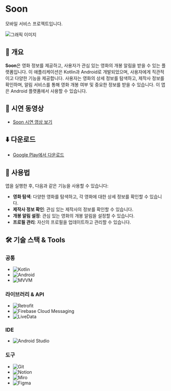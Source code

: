 # Soon

모바일 서비스 프로젝트입니다.

![그래픽 이미지](https://drive.usercontent.google.com/download?id=10iWnyE3Zb5HNakbIpdBIMNzgSNC4kpSr)

## 📘 개요 

**Soon**은 영화 정보를 제공하고, 사용자가 관심 있는 영화의 개봉 알림을 받을 수 있는 플랫폼입니다. 이 애플리케이션은 Kotlin과 Android로 개발되었으며, 사용자에게 직관적이고 다양한 기능을 제공합니다. 사용자는 영화의 상세 정보를 탐색하고, 제작사 정보를 확인하며, 알림 서비스를 통해 영화 개봉 여부 및 중요한 정보를 받을 수 있습니다. 이 앱은 Android 플랫폼에서 사용할 수 있습니다.

## 🎥 시연 동영상

- [Soon 시연 영상 보기](https://www.youtube.com/shorts/y9WJL-Qq5_U)

## ⬇️ 다운로드 

- [Google Play에서 다운로드](https://play.google.com/store/apps/details?id=com.lusle.android.soon)

## 📱 사용법 

앱을 실행한 후, 다음과 같은 기능을 사용할 수 있습니다:

- **영화 탐색**: 다양한 영화를 탐색하고, 각 영화에 대한 상세 정보를 확인할 수 있습니다.
- **제작사 정보 확인**: 관심 있는 제작사의 정보를 확인할 수 있습니다.
- **개봉 알림 설정**: 관심 있는 영화의 개봉 알림을 설정할 수 있습니다.
- **프로필 관리**: 자신의 프로필을 업데이트하고 관리할 수 있습니다.

## 🛠️ 기술 스택 & Tools

### 공통
- ![Kotlin](https://img.shields.io/badge/Kotlin-1.5.31-blue)
- ![Android](https://img.shields.io/badge/Android-11-blue)
- ![MVVM](https://img.shields.io/badge/Architecture-MVVM-green)

### 라이브러리 & API
- ![Retrofit](https://img.shields.io/badge/Library-Retrofit-yellow)
- ![Firebase Cloud Messaging](https://img.shields.io/badge/API-Firebase_Cloud_Messaging-yellow)
- ![LiveData](https://img.shields.io/badge/Library-LiveData-yellow)

### IDE
- ![Android Studio](https://img.shields.io/badge/IDE-Android_Studio-blue)

### 도구
- ![Git](https://img.shields.io/badge/Tools-Git-orange)
- ![Notion](https://img.shields.io/badge/Tools-Notion-orange)
- ![Miro](https://img.shields.io/badge/Tools-Miro-orange)
- ![Figma](https://img.shields.io/badge/Tools-Figma-orange)

